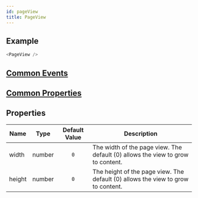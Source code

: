 ```yaml
---
id: pageView
title: PageView
---
```


## Example

```javascript
<PageView />
```

## [Common Events](../types/Events.md)

## [Common Properties](../types/Properties.md)

## Properties

| Name   | Type   | Default Value | Description                                                                      |
| ------ | ------ | :-----------: | -------------------------------------------------------------------------------- |
| width  | number |      `0`      | The width of the page view. The default (0) allows the view to grow to content.  |
| height | number |      `0`      | The height of the page view. The default (0) allows the view to grow to content. |
